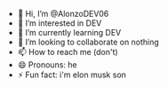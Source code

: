 - 👋 Hi, I’m @AlonzoDEV06
- 👀 I’m interested in DEV
- 🌱 I’m currently learning DEV
- 💞️ I’m looking to collaborate on nothing
- 📫 How to reach me (don't)
- 😄 Pronouns: he
- ⚡ Fun fact: i'm elon musk son

<!---
AlonzoDEV06/AlonzoDEV06 is a ✨ special ✨ repository because its `README.md` (this file) appears on your GitHub profile.
You can click the Preview link to take a look at your changes.
--->
